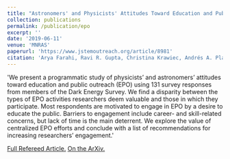 ```yaml
---
title: "Astronomers' and Physicists' Attitudes Toward Education and Public Outreach: A Programmatic Study of The Dark Energy Survey"
collection: publications
permalink: /publication/epo
excerpt: ''
date: '2019-06-11'
venue: 'MNRAS'
paperurl: 'https://www.jstemoutreach.org/article/8981'
citation: 'Arya Farahi, Ravi R. Gupta, Christina Krawiec, Andrés A. Plazas, and Rachel C. Wolf. (2019). <i>Journal of STEM Outreach</i> Vol. 2, 1-15.'
---
```

'We present a programmatic study of physicists’ and astronomers’ attitudes toward education and public outreach (EPO) using 131 survey responses from members of the Dark Energy Survey. We find a disparity between the types of EPO activities researchers deem valuable and those in which they participate. Most respondents are motivated to engage in EPO by a desire to educate the public. Barriers to engagement include career- and skill-related concerns, but lack of time is the main deterrent. We explore the value of centralized EPO efforts and conclude with a list of recommendations for increasing researchers’ engagement.'

[Full Refereed Article.](https://www.jstemoutreach.org/article/8981)
[On the ArXiv.](https://arxiv.org/abs/1805.04034)
